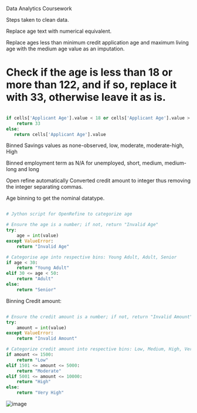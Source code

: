 Data Analytics Coursework

Steps taken to clean data.

Replace age text with numerical equivalent. 

Replace ages less than minimum credit application age and maximum living age with the medium age value as an imputation.

# Check if the age is less than 18 or more than 122, and if so, replace it with 33, otherwise leave it as is.

```python

if cells['Applicant Age'].value < 18 or cells['Applicant Age'].value > 122:
    return 33
else:
   return cells['Applicant Age'].value

```

Binned Savings values as none-observed, low, moderate, moderate-high, High

Binned employment term as N/A for unemployed, short, medium, medium-long and long

Open refine automatically Converted credit amount to integer thus removing the integer separating commas.

Age binning to get the nominal datatype.


```python

# Jython script for OpenRefine to categorize age

# Ensure the age is a number; if not, return "Invalid Age"
try:
    age = int(value)
except ValueError:
    return "Invalid Age"

# Categorise age into respective bins: Young Adult, Adult, Senior
if age < 30:
    return "Young Adult"
elif 30 <= age < 50:
    return "Adult"
else:
    return "Senior"

```
 
Binning Credit amount: 

```python

# Ensure the credit amount is a number; if not, return "Invalid Amount"
try:
    amount = int(value)
except ValueError:
    return "Invalid Amount"

# Categorize credit amount into respective bins: Low, Medium, High, Very High
if amount <= 1500:
    return "Low"
elif 1501 <= amount <= 5000:
    return "Moderate"
elif 5001 <= amount <= 10000:
    return "High"
else:
    return "Very High"

```


![image](https://github.com/justinwylie033/Data-Analytics-Coursework/assets/121656622/b43d2832-fe90-43e5-9b93-b6cc124960e3)
